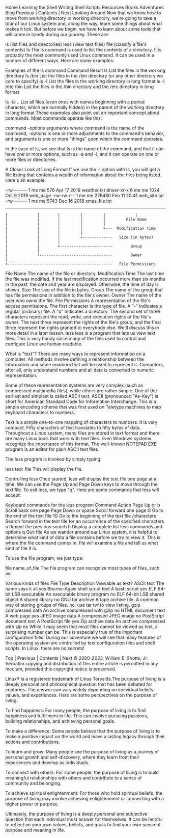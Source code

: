 
Home
Learning the Shell
Writing Shell Scripts
Resources
Books
Adventures
Blog
Previous | Contents | Next
Looking Around
Now that we know how to move from working directory to working directory, we're going to take a tour of our Linux system and, along the way, learn some things about what makes it tick. But before we begin, we have to learn about some tools that will come in handy during our journey. These are:

ls (list files and directories)
less (view text files)
file (classify a file's contents)
ls
The ls command is used to list the contents of a directory. It is probably the most commonly used Linux command. It can be used in a number of different ways. Here are some examples:

Examples of the ls command
Command	Result
ls	List the files in the working directory
ls /bin	List the files in the /bin directory (or any other directory we care to specify)
ls -l	List the files in the working directory in long format
ls -l /etc /bin	
List the files in the /bin directory and the /etc directory in long format

ls -la ..	List all files (even ones with names beginning with a period character, which are normally hidden) in the parent of the working directory in long format
These examples also point out an important concept about commands. Most commands operate like this:

command -options arguments
where command is the name of the command, -options is one or more adjustments to the command's behavior, and arguments is one or more "things" upon which the command operates.

In the case of ls, we see that ls is the name of the command, and that it can have one or more options, such as -a and -l, and it can operate on one or more files or directories.

A Closer Look at Long Format
If we use the -l option with ls, you will get a file listing that contains a wealth of information about the files being listed. Here's an example:


-rw-------   1 me       me            576 Apr 17  2019 weather.txt
drwxr-xr-x   6 me       me           1024 Oct  9  2019 web_page
-rw-rw-r--   1 me       me         276480 Feb 11 20:41 web_site.tar
-rw-------   1 me       me           5743 Dec 16  2018 xmas_file.txt

----------     -------  -------  -------- ------------ -------------
    |             |        |         |         |             |
    |             |        |         |         |         File Name
    |             |        |         |         |
    |             |        |         |         +---  Modification Time
    |             |        |         |
    |             |        |         +-------------   Size (in bytes)
    |             |        |
    |             |        +-----------------------        Group
    |             |
    |             +--------------------------------        Owner
    |
    +----------------------------------------------   File Permissions

File Name
The name of the file or directory.
Modification Time
The last time the file was modified. If the last modification occurred more than six months in the past, the date and year are displayed. Otherwise, the time of day is shown.
Size
The size of the file in bytes.
Group
The name of the group that has file permissions in addition to the file's owner.
Owner
The name of the user who owns the file.
File Permissions
A representation of the file's access permissions. The first character is the type of file. A "-" indicates a regular (ordinary) file. A "d" indicates a directory. The second set of three characters represent the read, write, and execution rights of the file's owner. The next three represent the rights of the file's group, and the final three represent the rights granted to everybody else. We'll discuss this in more detail in a later lesson.
less
less is a program that lets us view text files. This is very handy since many of the files used to control and configure Linux are human readable.

What is "text"?
There are many ways to represent information on a computer. All methods involve defining a relationship between the information and some numbers that will be used to represent it. Computers, after all, only understand numbers and all data is converted to numeric representation.

Some of these representation systems are very complex (such as compressed multimedia files), while others are rather simple. One of the earliest and simplest is called ASCII text. ASCII (pronounced "As-Key") is short for American Standard Code for Information Interchange. This is a simple encoding scheme that was first used on Teletype machines to map keyboard characters to numbers.

Text is a simple one-to-one mapping of characters to numbers. It is very compact. Fifty characters of text translates to fifty bytes of data. Throughout a Linux system, many files are stored in text format and there are many Linux tools that work with text files. Even Windows systems recognize the importance of this format. The well-known NOTEPAD.EXE program is an editor for plain ASCII text files.

The less program is invoked by simply typing:

less text_file
This will display the file.

Controlling less
Once started, less will display the text file one page at a time. We can use the Page Up and Page Down keys to move through the text file. To exit less, we type "q". Here are some commands that less will accept:

Keyboard commands for the less program
Command	Action
Page Up or b	Scroll back one page
Page Down or space	Scroll forward one page
G	Go to the end of the text file
1G	Go to the beginning of the text file
/characters	Search forward in the text file for an occurrence of the specified characters
n	Repeat the previous search
h	Display a complete list less commands and options
q	Quit
file
As we wander around our Linux system, it is helpful to determine what kind of data a file contains before we try to view it. This is where the file command comes in. file will examine a file and tell us what kind of file it is.

To use the file program, we just type:

file name_of_file
The file program can recognize most types of files, such as:


Various kinds of files
File Type	Description	Viewable as text?
ASCII text	The name says it all	yes
Bourne-Again shell script text	A bash script	yes
ELF 64-bit LSB executable	An executable binary program	no
ELF 64-bit LSB shared object	A shared library	no
GNU tar archive	A tape archive file. A common way of storing groups of files.	no, use tar tvf to view listing.
gzip compressed data	An archive compressed with gzip	no
HTML document text	A web page	yes
JPEG image data	A compressed JPEG image	no
PostScript document text	A PostScript file	yes
Zip archive data	An archive compressed with zip	no
While it may seem that most files cannot be viewed as text, a surprising number can be. This is especially true of the important configuration files. During our adventure we will see that many features of the operating system are controlled by text configuration files and shell scripts. In Linux, there are no secrets!

Top | Previous | Contents | Next
© 2000-2023, William E. Shotts, Jr. Verbatim copying and distribution of this entire article is permitted in any medium, provided this copyright notice is preserved.

Linux® is a registered trademark of Linus Torvalds.The purpose of living is a deeply personal and philosophical question that has been debated for centuries. The answer can vary widely depending on individual beliefs, values, and experiences. Here are some perspectives on the purpose of living:

To find happiness: For many people, the purpose of living is to find happiness and fulfillment in life. This can involve pursuing passions, building relationships, and achieving personal goals.

To make a difference: Some people believe that the purpose of living is to make a positive impact on the world and leave a lasting legacy through their actions and contributions.

To learn and grow: Many people see the purpose of living as a journey of personal growth and self-discovery, where they learn from their experiences and develop as individuals.

To connect with others: For some people, the purpose of living is to build meaningful relationships with others and contribute to a sense of community and belonging.

To achieve spiritual enlightenment: For those who hold spiritual beliefs, the purpose of living may involve achieving enlightenment or connecting with a higher power or purpose.

Ultimately, the purpose of living is a deeply personal and subjective question that each individual must answer for themselves. It can be helpful to reflect on your own values, beliefs, and goals to find your own sense of purpose and meaning in life.
